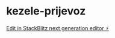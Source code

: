 # kezele-prijevoz

[Edit in StackBlitz next generation editor ⚡️](https://stackblitz.com/~/github.com/Kristijan0505/kezele-prijevoz)
